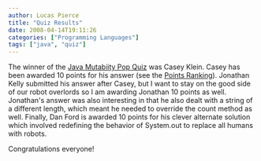 ```yaml
---
author: Lucas Pierce
title: "Quiz Results"
date: 2008-04-14T19:11:26
categories: ["Programming Languages"]
tags: ["java", "quiz"]
---
```


The winner of the [Java Mutabiity Pop Quiz](http://www.bonnycode.com/guide/2008/04/java-mutability.html) was Casey Klein. Casey has been awarded 10 points for his answer (see the [Points Ranking](http://www.bonnycode.com/guide/points-ranking.html)). Jonathan Kelly submitted his answer after Casey, but I want to stay on the good side of our robot overlords so I am awarding Jonathan 10 points as well. Jonathan's answer was also interesting in that he also dealt with a string of a different length, which meant he needed to override the count method as well. Finally, Dan Ford is awarded 10 points for his clever alternate solution which involved redefining the behavior of System.out to replace all humans with robots.

Congratulations everyone!
